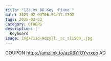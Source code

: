 ```yaml
---
title: "123.xx 88 Key  Piano "
date: 2025-02-03T06:54:17.379Z
tags: 2025-02-03
Category: OTHERS
description: |
  Keyboard
image: img/711d-9dzyll._ac_sl1500_.jpg
---
```

COUPON 
https://amzlink.to/az09YfOYyrxeo
AD